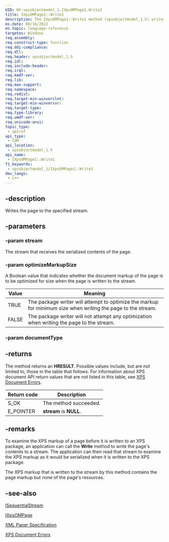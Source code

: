 ```yaml
---
UID: NF:xpsobjectmodel_1.IXpsOMPage1.Write1
title: IXpsOMPage1::Write1
description: The IXpsOMPage1::Write1 method (xpsobjectmodel_1.h) writes the page to the specified stream.
ms.date: 08/16/2022
ms.topic: language-reference
targetos: Windows
req.assembly: 
req.construct-type: function
req.ddi-compliance: 
req.dll: 
req.header: xpsobjectmodel_1.h
req.idl: 
req.include-header: 
req.irql: 
req.kmdf-ver: 
req.lib: 
req.max-support: 
req.namespace: 
req.redist: 
req.target-min-winverclnt: 
req.target-min-winversvr: 
req.target-type: 
req.type-library: 
req.umdf-ver: 
req.unicode-ansi: 
topic_type:
 - apiref
api_type:
 - COM
api_location:
 - xpsobjectmodel_1.h
api_name:
 - IXpsOMPage1::Write1
f1_keywords:
 - xpsobjectmodel_1/IXpsOMPage1::Write1
dev_langs:
 - c++
---
```


## -description

Writes the page to the specified stream.

## -parameters

### -param stream

The stream that receives the serialized contents of the page.

### -param optimizeMarkupSize

A Boolean value that  indicates whether the document markup of the page is to be optimized for size when the page is written to the stream.

| Value | Meaning                                                                                                      |
|-------|--------------------------------------------------------------------------------------------------------------|
| TRUE  | The package writer will attempt to optimize the markup for minimum size when writing the page to the stream. |
| FALSE | The package writer will not attempt any optimization when writing the page to the stream.                    |

### -param documentType

## -returns

The method returns an **HRESULT**. Possible values include, but are not limited to, those in the table that follows. For information about  XPS document API return values that are not listed in this table, see [XPS Document Errors](https://docs.microsoft.com/previous-versions/windows/desktop/dd372955(v=vs.85)).

| Return code | Description                 |
|-------------|-----------------------------|
| S_OK        | The method succeeded.       |
| E_POINTER   | **stream** is **NULL**.     |

## -remarks

To examine the XPS markup of a page before it is written to an XPS package, an application can call the **Write** method to write the page's contents to a stream. The application can then read that stream to examine the XPS markup as it would be serialized when it is written to the XPS package.

The XPS markup that is  written to the stream by this method contains the page markup but none of the page's resources.

## -see-also

[ISequentialStream](https://docs.microsoft.com/windows/desktop/api/objidl/nn-objidl-isequentialstream)

[IXpsOMPage](nn-xpsobjectmodel_1-ixpsompage1.md)

[XML Paper Specification](https://en.wikipedia.org/wiki/Open_XML_Paper_Specification)

[XPS Document Errors](https://docs.microsoft.com/previous-versions/windows/desktop/dd372955(v=vs.85))
